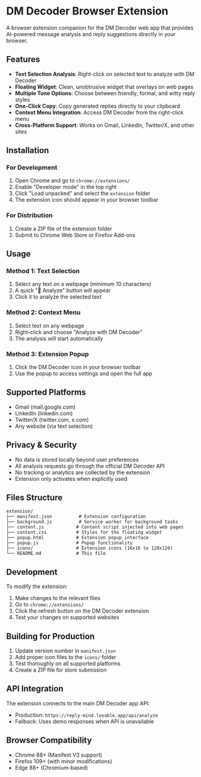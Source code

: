 
# DM Decoder Browser Extension

A browser extension companion for the DM Decoder web app that provides AI-powered message analysis and reply suggestions directly in your browser.

## Features

- **Text Selection Analysis**: Right-click on selected text to analyze with DM Decoder
- **Floating Widget**: Clean, unobtrusive widget that overlays on web pages
- **Multiple Tone Options**: Choose between friendly, formal, and witty reply styles
- **One-Click Copy**: Copy generated replies directly to your clipboard
- **Context Menu Integration**: Access DM Decoder from the right-click menu
- **Cross-Platform Support**: Works on Gmail, LinkedIn, Twitter/X, and other sites

## Installation

### For Development
1. Open Chrome and go to `chrome://extensions/`
2. Enable "Developer mode" in the top right
3. Click "Load unpacked" and select the `extension` folder
4. The extension icon should appear in your browser toolbar

### For Distribution
1. Create a ZIP file of the extension folder
2. Submit to Chrome Web Store or Firefox Add-ons

## Usage

### Method 1: Text Selection
1. Select any text on a webpage (minimum 10 characters)
2. A quick "🧠 Analyze" button will appear
3. Click it to analyze the selected text

### Method 2: Context Menu
1. Select text on any webpage
2. Right-click and choose "Analyze with DM Decoder"
3. The analysis will start automatically

### Method 3: Extension Popup
1. Click the DM Decoder icon in your browser toolbar
2. Use the popup to access settings and open the full app

## Supported Platforms

- Gmail (mail.google.com)
- LinkedIn (linkedin.com)
- Twitter/X (twitter.com, x.com)
- Any website (via text selection)

## Privacy & Security

- No data is stored locally beyond user preferences
- All analysis requests go through the official DM Decoder API
- No tracking or analytics are collected by the extension
- Extension only activates when explicitly used

## Files Structure

```
extension/
├── manifest.json          # Extension configuration
├── background.js          # Service worker for background tasks
├── content.js            # Content script injected into web pages
├── content.css           # Styles for the floating widget
├── popup.html            # Extension popup interface
├── popup.js              # Popup functionality
├── icons/                # Extension icons (16x16 to 128x128)
└── README.md             # This file
```

## Development

To modify the extension:

1. Make changes to the relevant files
2. Go to `chrome://extensions/`
3. Click the refresh button on the DM Decoder extension
4. Test your changes on supported websites

## Building for Production

1. Update version number in `manifest.json`
2. Add proper icon files to the `icons/` folder
3. Test thoroughly on all supported platforms
4. Create a ZIP file for store submission

## API Integration

The extension connects to the main DM Decoder app API:
- Production: `https://reply-mind.lovable.app/api/analyze`
- Fallback: Uses demo responses when API is unavailable

## Browser Compatibility

- Chrome 88+ (Manifest V3 support)
- Firefox 109+ (with minor modifications)
- Edge 88+ (Chromium-based)
